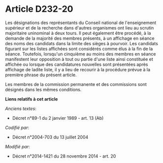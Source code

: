# Article D232-20

Les désignations des représentants du Conseil national de l'enseignement supérieur et de la recherche dans d'autres
organismes ont lieu au scrutin majoritaire uninominal à deux tours. Il peut également être procédé, à la demande de la
majorité des membres présents, à un affichage en séance des noms des candidats dans la limite des sièges à pourvoir. Les
candidats figurant sur les listes affichées sont considérés comme élus à la fin de la séance. Toutefois, lorsqu'un cinquième
au moins des membres en séance manifestent leur opposition à tout ou partie d'une liste ainsi constituée et affichée ou
lorsque des candidatures nouvelles sont présentées après affichage de ladite liste, il y a lieu de recourir à la procédure
prévue à la première phrase du présent article. 

Les membres de la commission      permanente et des commissions sont désignés dans les mêmes conditions.

**Liens relatifs à cet article**

_Anciens textes_:

  - Décret n°89-1 du 2 janvier 1989 - art. 13 (Ab)

_Codifié par_:

  - Décret n°2004-703 du 13 juillet 2004

_Modifié par_:

  - Décret n°2014-1421 du 28 novembre 2014 - art. 20
